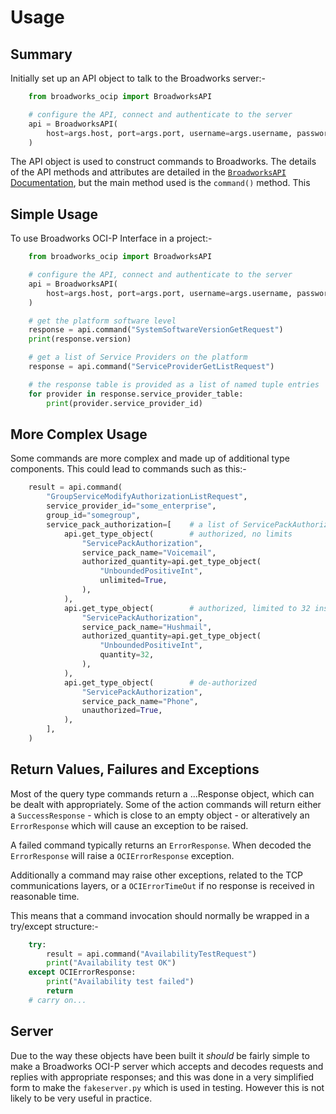 # Usage

## Summary

Initially set up an API object to talk to the Broadworks server:-

```python
    from broadworks_ocip import BroadworksAPI

    # configure the API, connect and authenticate to the server
    api = BroadworksAPI(
        host=args.host, port=args.port, username=args.username, password=args.password,
    )
```

The API object is used to construct commands to Broadworks. The details of
the API methods and attributes are detailed in the
[`BroadworksAPI` Documentation](api/api), but the main method used is the
`command()` method. This

## Simple Usage

To use Broadworks OCI-P Interface in a project:-

```python
    from broadworks_ocip import BroadworksAPI

    # configure the API, connect and authenticate to the server
    api = BroadworksAPI(
        host=args.host, port=args.port, username=args.username, password=args.password,
    )

    # get the platform software level
    response = api.command("SystemSoftwareVersionGetRequest")
    print(response.version)

    # get a list of Service Providers on the platform
    response = api.command("ServiceProviderGetListRequest")

    # the response table is provided as a list of named tuple entries
    for provider in response.service_provider_table:
        print(provider.service_provider_id)
```

## More Complex Usage

Some commands are more complex and made up of additional type components.
This could lead to commands such as this:-

```python
    result = api.command(
        "GroupServiceModifyAuthorizationListRequest",
        service_provider_id="some_enterprise",
        group_id="somegroup",
        service_pack_authorization=[    # a list of ServicePackAuthorization objects
            api.get_type_object(        # authorized, no limits
                "ServicePackAuthorization",
                service_pack_name="Voicemail",
                authorized_quantity=api.get_type_object(
                    "UnboundedPositiveInt",
                    unlimited=True,
                ),
            ),
            api.get_type_object(        # authorized, limited to 32 instances
                "ServicePackAuthorization",
                service_pack_name="Hushmail",
                authorized_quantity=api.get_type_object(
                    "UnboundedPositiveInt",
                    quantity=32,
                ),
            ),
            api.get_type_object(        # de-authorized
                "ServicePackAuthorization",
                service_pack_name="Phone",
                unauthorized=True,
            ),
        ],
    )
```

## Return Values, Failures and Exceptions

Most of the query type commands return a ...Response object, which can be
dealt with appropriately. Some of the action commands will return either a
`SuccessResponse` - which is close to an empty object - or alteratively an
`ErrorResponse` which will cause an exception to be raised.

A failed command typically returns an `ErrorResponse`. When decoded the
`ErrorResponse` will raise a `OCIErrorResponse` exception.

Additionally a command may raise other exceptions, related to the TCP
communications layers, or a `OCIErrorTimeOut` if no response is received in
reasonable time.

This means that a command invocation should normally be wrapped in a
try/except structure:-

```python
    try:
        result = api.command("AvailabilityTestRequest")
        print("Availability test OK")
    except OCIErrorResponse:
        print("Availability test failed")
        return
    # carry on...
```

## Server

Due to the way these objects have been built it _should_ be fairly simple to
make a Broadworks OCI-P server which accepts and decodes requests and replies
with appropriate responses; and this was done in a very simplified form to
make the `fakeserver.py` which is used in testing. However this is not likely
to be very useful in practice.
